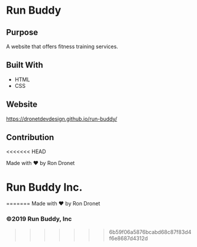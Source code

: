 # Run Buddy

## Purpose
A website that offers fitness training services.

## Built With
* HTML
* CSS

## Website
https://dronetdevdesign.github.io/run-buddy/

## Contribution
<<<<<<< HEAD

Made with ❤️ by Ron Dronet

# Run Buddy Inc.
=======
Made with ❤️ by Ron Dronet

### ©️2019 Run Buddy, Inc 
>>>>>>> 6b59f06a5876bcabd68c87f83d4f6e8687d4312d

